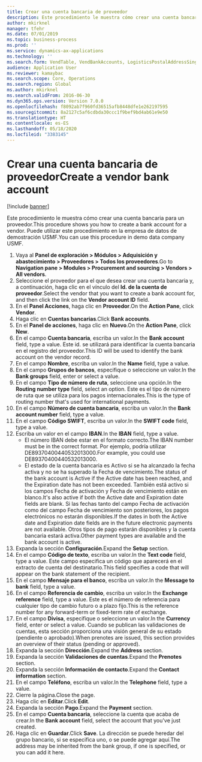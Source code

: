 ```yaml
---
title: Crear una cuenta bancaria de proveedor
description: Este procedimiento le muestra cómo crear una cuenta bancaria para un proveedor.
author: mkirknel
manager: tfehr
ms.date: 07/01/2019
ms.topic: business-process
ms.prod: ''
ms.service: dynamics-ax-applications
ms.technology: ''
ms.search.form: VendTable, VendBankAccounts, LogisticsPostalAddressSingle
audience: Application User
ms.reviewer: kamaybac
ms.search.scope: Core, Operations
ms.search.region: Global
ms.author: mkirknel
ms.search.validFrom: 2016-06-30
ms.dyn365.ops.version: Version 7.0.0
ms.openlocfilehash: f8092ab7f960fd36515afb8448dfe1e262197595
ms.sourcegitcommit: 8a2127c5af6cdbda30ccc1f9bef9bd4ab61e9e50
ms.translationtype: HT
ms.contentlocale: es-ES
ms.lasthandoff: 05/18/2020
ms.locfileid: "3383145"
---
```

# <a name="create-a-vendor-bank-account"></a><span data-ttu-id="fd422-103">Crear una cuenta bancaria de proveedor</span><span class="sxs-lookup"><span data-stu-id="fd422-103">Create a vendor bank account</span></span>

[!include [banner](../../includes/banner.md)]

<span data-ttu-id="fd422-104">Este procedimiento le muestra cómo crear una cuenta bancaria para un proveedor.</span><span class="sxs-lookup"><span data-stu-id="fd422-104">This procedure shows you how to create a bank account for a vendor.</span></span> <span data-ttu-id="fd422-105">Puede utilizar este procedimiento en la empresa de datos de demostración USMF.</span><span class="sxs-lookup"><span data-stu-id="fd422-105">You can use this procedure in demo data company USMF.</span></span>

1. <span data-ttu-id="fd422-106">Vaya al **Panel de exploración > Módulos > Adquisición y abastecimiento > Proveedores > Todos los proveedores**.</span><span class="sxs-lookup"><span data-stu-id="fd422-106">Go to **Navigation pane > Modules > Procurement and sourcing > Vendors > All vendors**.</span></span>
2. <span data-ttu-id="fd422-107">Seleccione el proveedor para el que desea crear una cuenta bancaria y, a continuación, haga clic en el vínculo del **Id. de la cuenta de proveedor**.</span><span class="sxs-lookup"><span data-stu-id="fd422-107">Select the vendor that you want to create a bank account for, and then click the link on the **Vendor account ID** field.</span></span>
3. <span data-ttu-id="fd422-108">En el **Panel Acciones**, haga clic en **Proveedor**.</span><span class="sxs-lookup"><span data-stu-id="fd422-108">On the **Action Pane**, click **Vendor**.</span></span>
4. <span data-ttu-id="fd422-109">Haga clic en **Cuentas bancarias**.</span><span class="sxs-lookup"><span data-stu-id="fd422-109">Click **Bank accounts**.</span></span>
5. <span data-ttu-id="fd422-110">En el **Panel de acciones**, haga clic en **Nuevo**.</span><span class="sxs-lookup"><span data-stu-id="fd422-110">On the **Action Pane**, click **New**.</span></span>
6. <span data-ttu-id="fd422-111">En el campo **Cuenta bancaria**, escriba un valor.</span><span class="sxs-lookup"><span data-stu-id="fd422-111">In the **Bank account** field, type a value.</span></span> <span data-ttu-id="fd422-112">Este id. se utilizará para identificar la cuenta bancaria en el registro del proveedor.</span><span class="sxs-lookup"><span data-stu-id="fd422-112">This ID will be used to identify the bank account on the vendor record.</span></span>  
7. <span data-ttu-id="fd422-113">En el campo **Nombre**, escriba un valor.</span><span class="sxs-lookup"><span data-stu-id="fd422-113">In the **Name** field, type a value.</span></span>
8. <span data-ttu-id="fd422-114">En el campo **Grupos de bancos**, especifique o seleccione un valor.</span><span class="sxs-lookup"><span data-stu-id="fd422-114">In the **Bank groups** field, enter or select a value.</span></span>
9. <span data-ttu-id="fd422-115">En el campo **Tipo de número de ruta**, seleccione una opción.</span><span class="sxs-lookup"><span data-stu-id="fd422-115">In the **Routing number type** field, select an option.</span></span> <span data-ttu-id="fd422-116">Este es el tipo de número de ruta que se utiliza para los pagos internacionales.</span><span class="sxs-lookup"><span data-stu-id="fd422-116">This is the type of routing number that's used for international payments.</span></span>  
10. <span data-ttu-id="fd422-117">En el campo **Número de cuenta bancaria**, escriba un valor.</span><span class="sxs-lookup"><span data-stu-id="fd422-117">In the **Bank account number** field, type a value.</span></span>
11. <span data-ttu-id="fd422-118">En el campo **Código SWIFT**, escriba un valor.</span><span class="sxs-lookup"><span data-stu-id="fd422-118">In the **SWIFT code** field, type a value.</span></span>
12. <span data-ttu-id="fd422-119">Escriba un valor en el campo **IBAN**.</span><span class="sxs-lookup"><span data-stu-id="fd422-119">In the **IBAN** field, type a value.</span></span>
    - <span data-ttu-id="fd422-120">El número IBAN debe estar en el formato correcto.</span><span class="sxs-lookup"><span data-stu-id="fd422-120">The IBAN number must be in the correct format.</span></span> <span data-ttu-id="fd422-121">Por ejemplo, podría utilizar DE89370400440532013000.</span><span class="sxs-lookup"><span data-stu-id="fd422-121">For example, you could use DE89370400440532013000.</span></span>  
    - <span data-ttu-id="fd422-122">El estado de la cuenta bancaria es Activo si se ha alcanzado la fecha activa y no se ha superado la Fecha de vencimiento.</span><span class="sxs-lookup"><span data-stu-id="fd422-122">The status of the bank account is Active if the Active date has been reached, and the Expiration date has not been exceeded.</span></span> <span data-ttu-id="fd422-123">También está activo si los campos Fecha de activación y Fecha de vencimiento están en blanco.</span><span class="sxs-lookup"><span data-stu-id="fd422-123">It's also active if both the Active date and Expiration date fields are blank.</span></span> <span data-ttu-id="fd422-124">Si las fechas tanto del campo Fecha de activación como del campo Fecha de vencimiento son posteriores, los pagos electrónicos no estarán disponibles.</span><span class="sxs-lookup"><span data-stu-id="fd422-124">If the dates in both the Active date and Expiration date fields are in the future electronic payments are not available.</span></span> <span data-ttu-id="fd422-125">Otros tipos de pago estarán disponibles y la cuenta bancaria estará activa.</span><span class="sxs-lookup"><span data-stu-id="fd422-125">Other payment types are available and the bank account is active.</span></span>  
13. <span data-ttu-id="fd422-126">Expanda la sección **Configuración**.</span><span class="sxs-lookup"><span data-stu-id="fd422-126">Expand the **Setup** section.</span></span>
14. <span data-ttu-id="fd422-127">En el campo **Código de texto**, escriba un valor.</span><span class="sxs-lookup"><span data-stu-id="fd422-127">In the **Text code** field, type a value.</span></span> <span data-ttu-id="fd422-128">Este campo especifica un código que aparecerá en el extracto de cuenta del destinatario.</span><span class="sxs-lookup"><span data-stu-id="fd422-128">This field specifies a code that will appear on the bank statement of the recipient.</span></span>  
15. <span data-ttu-id="fd422-129">En el campo **Mensaje para el banco**, escriba un valor.</span><span class="sxs-lookup"><span data-stu-id="fd422-129">In the **Message to bank** field, type a value.</span></span>
16. <span data-ttu-id="fd422-130">En el campo **Referencia de cambio**, escriba un valor.</span><span class="sxs-lookup"><span data-stu-id="fd422-130">In the **Exchange reference** field, type a value.</span></span> <span data-ttu-id="fd422-131">Este es el número de referencia para cualquier tipo de cambio futuro o a plazo fijo.</span><span class="sxs-lookup"><span data-stu-id="fd422-131">This is the reference number for any forward-term or fixed-term rate of exchange.</span></span>
17. <span data-ttu-id="fd422-132">En el campo **Divisa**, especifique o seleccione un valor.</span><span class="sxs-lookup"><span data-stu-id="fd422-132">In the **Currency** field, enter or select a value.</span></span> <span data-ttu-id="fd422-133">Cuando se publican las validaciones de cuentas, esta sección proporciona una visión general de su estado (pendiente o aprobado).</span><span class="sxs-lookup"><span data-stu-id="fd422-133">When prenotes are issued, this section provides an overview of their status (pending or approved).</span></span>  
18. <span data-ttu-id="fd422-134">Expanda la sección **Dirección**.</span><span class="sxs-lookup"><span data-stu-id="fd422-134">Expand the **Address** section.</span></span>
19. <span data-ttu-id="fd422-135">Expanda la sección **Validaciones de cuentas**.</span><span class="sxs-lookup"><span data-stu-id="fd422-135">Expand the **Prenotes** section.</span></span>
20. <span data-ttu-id="fd422-136">Expanda la sección **Información de contacto**.</span><span class="sxs-lookup"><span data-stu-id="fd422-136">Expand the **Contact information** section.</span></span>
21. <span data-ttu-id="fd422-137">En el campo **Teléfono**, escriba un valor.</span><span class="sxs-lookup"><span data-stu-id="fd422-137">In the **Telephone** field, type a value.</span></span>
22. <span data-ttu-id="fd422-138">Cierre la página.</span><span class="sxs-lookup"><span data-stu-id="fd422-138">Close the page.</span></span>
23. <span data-ttu-id="fd422-139">Haga clic en **Editar**.</span><span class="sxs-lookup"><span data-stu-id="fd422-139">Click **Edit**.</span></span>
24. <span data-ttu-id="fd422-140">Expanda la sección **Pago**.</span><span class="sxs-lookup"><span data-stu-id="fd422-140">Expand the **Payment** section.</span></span>
25. <span data-ttu-id="fd422-141">En el campo **Cuenta bancaria**, seleccione la cuenta que acaba de crear.</span><span class="sxs-lookup"><span data-stu-id="fd422-141">In the **Bank account** field, select the account that you've just created.</span></span>
26. <span data-ttu-id="fd422-142">Haga clic en **Guardar**.</span><span class="sxs-lookup"><span data-stu-id="fd422-142">Click **Save**.</span></span> <span data-ttu-id="fd422-143">La dirección se puede heredar del grupo bancario, si se especifica uno, o se puede agregar aquí.</span><span class="sxs-lookup"><span data-stu-id="fd422-143">The address may be inherited from the bank group, if one is specified, or you can add it here.</span></span>  

